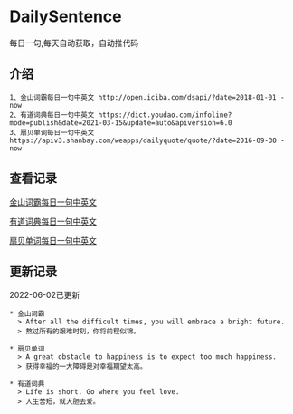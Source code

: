 # DailySentence

每日一句,每天自动获取，自动推代码

## 介绍

```
1、金山词霸每日一句中英文 http://open.iciba.com/dsapi/?date=2018-01-01 - now
2、有道词典每日一句中英文 https://dict.youdao.com/infoline?mode=publish&date=2021-03-15&update=auto&apiversion=6.0
3、扇贝单词每日一句中英文 https://apiv3.shanbay.com/weapps/dailyquote/quote/?date=2016-09-30 - now
```

## 查看记录

[金山词霸每日一句中英文](./data/iciba/)

[有道词典每日一句中英文](./data/youdao/)

[扇贝单词每日一句中英文](./data/shanbay/)

## 更新记录
2022-06-02已更新 
```
* 金山词霸
  > After all the difficult times, you will embrace a bright future.
  > 熬过所有的艰难时刻，你将前程似锦。

* 扇贝单词
  > A great obstacle to happiness is to expect too much happiness.
  > 获得幸福的一大障碍是对幸福期望太高。

* 有道词典
  > Life is short. Go where you feel love.
  > 人生苦短，就大胆去爱。

```
